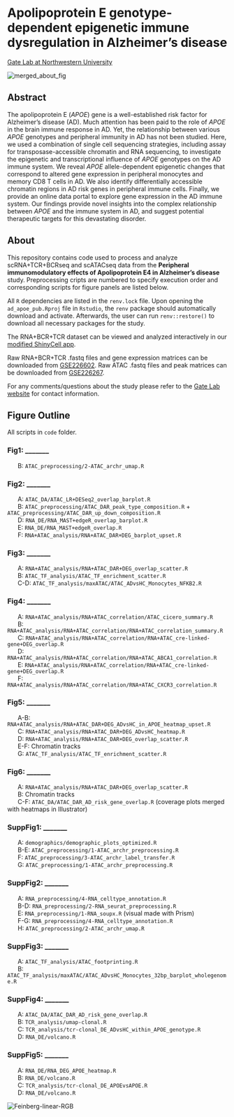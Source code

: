 # Apolipoprotein E genotype-dependent epigenetic immune dysregulation in Alzheimer’s disease
[Gate Lab at Northwestern University](https://sites.northwestern.edu/gatelab/)

![merged_about_fig](https://user-images.githubusercontent.com/91904251/221924963-917c5637-83b7-4087-88f3-8316afdba8a7.png)

## Abstract

The apolipoprotein E (*APOE*) gene is a well-established risk factor for Alzheimer’s disease (AD). Much attention has been paid to the role of *APOE* in the brain immune response in AD. Yet, the relationship between various *APOE* genotypes and peripheral immunity in AD has not been studied.  Here, we used a combination of single cell sequencing strategies, including assay for transposase-accessible chromatin and RNA sequencing, to investigate the epigenetic and transcriptional influence of *APOE* genotypes on the AD immune system. We reveal *APOE* allele-dependent epigenetic changes that correspond to altered gene expression in peripheral monocytes and memory CD8 T cells in AD. We also identify differentially accessible chromatin regions in AD risk genes in peripheral immune cells. Finally, we provide an online data portal to explore gene expression in the AD immune system. Our findings provide novel insights into the complex relationship between *APOE* and the immune system in AD, and suggest potential therapeutic targets for this devastating disorder.

## About
This repository contains code used to process and analyze scRNA+TCR+BCRseq and scATACseq data from the **Peripheral immunomodulatory effects of Apolipoprotein E4 in Alzheimer’s disease** study. Preprocessing cripts are numbered to specify execution order and corresponding scripts for figure panels are listed below.

All ```R``` dependencies are listed in the ```renv.lock``` file. Upon opening the ```ad_apoe_pub.Rproj``` file in ```Rstudio```, the ```renv``` package should automatically download and activate. Afterwards, the user can run ```renv::restore()``` to download all necessary packages for the study. 

The RNA+BCR+TCR dataset can be viewed and analyzed interactively in our [modified ShinyCell app](https://gatelabnu.shinyapps.io/ad_apoe_rna/).

Raw RNA+BCR+TCR .fastq files and gene expression matrices can be downloaded from [GSE226602](https://www.ncbi.nlm.nih.gov/geo/query/acc.cgi?acc=GSE226602). Raw ATAC .fastq files and peak matrices can be downloaded from [GSE226267](https://www.ncbi.nlm.nih.gov/geo/query/acc.cgi?acc=GSE226267).

For any comments/questions about the study please refer to the [Gate Lab website](https://sites.northwestern.edu/gatelab/) for contact information.

## Figure Outline
All scripts in `code` folder.

### Fig1: _______
&nbsp;&nbsp;&nbsp;&nbsp;&nbsp;&nbsp;B: `ATAC_preprocessing/2-ATAC_archr_umap.R`  

### Fig2: _______
&nbsp;&nbsp;&nbsp;&nbsp;&nbsp;&nbsp;A: `ATAC_DA/ATAC_LR+DESeq2_overlap_barplot.R`  
&nbsp;&nbsp;&nbsp;&nbsp;&nbsp;&nbsp;B: `ATAC_preprocessing/ATAC_DAR_peak_type_composition.R` + `ATAC_preprocessing/ATAC_DAR_up_down_composition.R`         
&nbsp;&nbsp;&nbsp;&nbsp;&nbsp;&nbsp;D: `RNA_DE/RNA_MAST+edgeR_overlap_barplot.R`   
&nbsp;&nbsp;&nbsp;&nbsp;&nbsp;&nbsp;E: `RNA_DE/RNA_MAST+edgeR_overlap.R`   
&nbsp;&nbsp;&nbsp;&nbsp;&nbsp;&nbsp;F: `RNA+ATAC_analysis/RNA+ATAC_DAR+DEG_barplot_upset.R`   

### Fig3: _______
&nbsp;&nbsp;&nbsp;&nbsp;&nbsp;&nbsp;A: `RNA+ATAC_analysis/RNA+ATAC_DAR+DEG_overlap_scatter.R`  
&nbsp;&nbsp;&nbsp;&nbsp;&nbsp;&nbsp;B: `ATAC_TF_analysis/ATAC_TF_enrichment_scatter.R`  
&nbsp;&nbsp;&nbsp;&nbsp;&nbsp;&nbsp;C-D: `ATAC_TF_analysis/maxATAC/ATAC_ADvsHC_Monocytes_NFKB2.R`    

### Fig4: _______
&nbsp;&nbsp;&nbsp;&nbsp;&nbsp;&nbsp;A: `RNA+ATAC_analysis/RNA+ATAC_correlation/ATAC_cicero_summary.R`    
&nbsp;&nbsp;&nbsp;&nbsp;&nbsp;&nbsp;B: `RNA+ATAC_analysis/RNA+ATAC_correlation/RNA+ATAC_correlation_summary.R`  
&nbsp;&nbsp;&nbsp;&nbsp;&nbsp;&nbsp;C: `RNA+ATAC_analysis/RNA+ATAC_correlation/RNA+ATAC_cre-linked-gene+DEG_overlap.R`  
&nbsp;&nbsp;&nbsp;&nbsp;&nbsp;&nbsp;D: `RNA+ATAC_analysis/RNA+ATAC_correlation/RNA+ATAC_ABCA1_correlation.R`  
&nbsp;&nbsp;&nbsp;&nbsp;&nbsp;&nbsp;E: `RNA+ATAC_analysis/RNA+ATAC_correlation/RNA+ATAC_cre-linked-gene+DEG_overlap.R`  
&nbsp;&nbsp;&nbsp;&nbsp;&nbsp;&nbsp;F: `RNA+ATAC_analysis/RNA+ATAC_correlation/RNA+ATAC_CXCR3_correlation.R`  

### Fig5: _______
&nbsp;&nbsp;&nbsp;&nbsp;&nbsp;&nbsp;A-B: `RNA+ATAC_analysis/RNA+ATAC_DAR+DEG_ADvsHC_in_APOE_heatmap_upset.R`    
&nbsp;&nbsp;&nbsp;&nbsp;&nbsp;&nbsp;C: `RNA+ATAC_analysis/RNA+ATAC_DAR+DEG_ADvsHC_heatmap.R`  
&nbsp;&nbsp;&nbsp;&nbsp;&nbsp;&nbsp;D: `RNA+ATAC_analysis/RNA+ATAC_DAR+DEG_overlap_scatter.R`     
&nbsp;&nbsp;&nbsp;&nbsp;&nbsp;&nbsp;E-F: Chromatin tracks  
&nbsp;&nbsp;&nbsp;&nbsp;&nbsp;&nbsp;G: `ATAC_TF_analysis/ATAC_TF_enrichment_scatter.R`   

### Fig6: _______
&nbsp;&nbsp;&nbsp;&nbsp;&nbsp;&nbsp;A: `RNA+ATAC_analysis/RNA+ATAC_DAR+DEG_overlap_scatter.R`       
&nbsp;&nbsp;&nbsp;&nbsp;&nbsp;&nbsp;B: Chromatin tracks  
&nbsp;&nbsp;&nbsp;&nbsp;&nbsp;&nbsp;C-F: `ATAC_DA/ATAC_DAR_AD_risk_gene_overlap.R` (coverage plots merged with heatmaps in Illustrator)   

### SuppFig1: _______
&nbsp;&nbsp;&nbsp;&nbsp;&nbsp;&nbsp;A: `demographics/demographic_plots_optimized.R`  
&nbsp;&nbsp;&nbsp;&nbsp;&nbsp;&nbsp;B-E: `ATAC_preprocessing/1-ATAC_archr_preprocessing.R`  
&nbsp;&nbsp;&nbsp;&nbsp;&nbsp;&nbsp;F: `ATAC_preprocessing/3-ATAC_archr_label_transfer.R`   
&nbsp;&nbsp;&nbsp;&nbsp;&nbsp;&nbsp;G: `ATAC_preprocessing/1-ATAC_archr_preprocessing.R`    

### SuppFig2: _______
&nbsp;&nbsp;&nbsp;&nbsp;&nbsp;&nbsp;A: `RNA_preprocessing/4-RNA_celltype_annotation.R`   
&nbsp;&nbsp;&nbsp;&nbsp;&nbsp;&nbsp;B-D: `RNA_preprocessing/2-RNA_seurat_preprocessing.R`   
&nbsp;&nbsp;&nbsp;&nbsp;&nbsp;&nbsp;E: `RNA_preprocessing/1-RNA_soupx.R` (visual made with Prism)   
&nbsp;&nbsp;&nbsp;&nbsp;&nbsp;&nbsp;F-G: `RNA_preprocessing/4-RNA_celltype_annotation.R`    
&nbsp;&nbsp;&nbsp;&nbsp;&nbsp;&nbsp;H: `ATAC_preprocessing/2-ATAC_archr_umap.R`    

### SuppFig3: _______
&nbsp;&nbsp;&nbsp;&nbsp;&nbsp;&nbsp;A: `ATAC_TF_analysis/ATAC_footprinting.R`  
&nbsp;&nbsp;&nbsp;&nbsp;&nbsp;&nbsp;B: `ATAC_TF_analysis/maxATAC/ATAC_ADvsHC_Monocytes_32bp_barplot_wholegenome.R`  

### SuppFig4: _______
&nbsp;&nbsp;&nbsp;&nbsp;&nbsp;&nbsp;A: `ATAC_DA/ATAC_DAR_AD_risk_gene_overlap.R`  
&nbsp;&nbsp;&nbsp;&nbsp;&nbsp;&nbsp;B: `TCR_analysis/umap-clonal.R`  
&nbsp;&nbsp;&nbsp;&nbsp;&nbsp;&nbsp;C: `TCR_analysis/tcr-clonal_DE_ADvsHC_within_APOE_genotype.R`   
&nbsp;&nbsp;&nbsp;&nbsp;&nbsp;&nbsp;D: `RNA_DE/volcano.R`  

### SuppFig5: _______
&nbsp;&nbsp;&nbsp;&nbsp;&nbsp;&nbsp;A: `RNA_DE/RNA_DEG_APOE_heatmap.R`  
&nbsp;&nbsp;&nbsp;&nbsp;&nbsp;&nbsp;B: `RNA_DE/volcano.R`  
&nbsp;&nbsp;&nbsp;&nbsp;&nbsp;&nbsp;C: `TCR_analysis/tcr-clonal_DE_APOEvsAPOE.R`   
&nbsp;&nbsp;&nbsp;&nbsp;&nbsp;&nbsp;D: `RNA_DE/volcano.R`  

![Feinberg-linear-RGB](https://user-images.githubusercontent.com/91904251/221924737-8ff64f66-bc81-4155-94a3-05121b393bfc.png)

